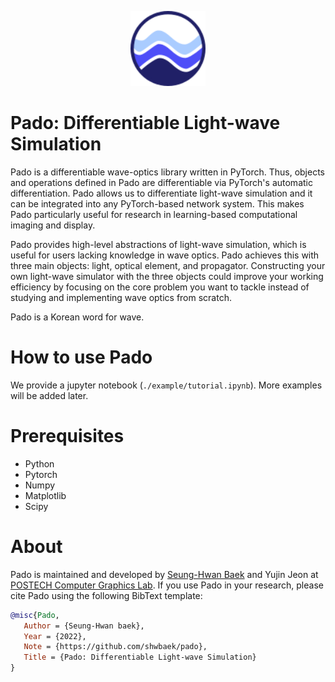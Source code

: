 <p align="center">
<img src="./docs/images/logo.png" width="120" alt="pado logo">
</p>

# Pado: Differentiable Light-wave Simulation

Pado is a differentiable wave-optics library written in PyTorch. Thus, objects and operations defined in Pado are differentiable via PyTorch's automatic differentiation. Pado allows us to differentiate light-wave simulation and it can be integrated into any PyTorch-based network system. This makes Pado particularly useful for research in learning-based computational imaging and display.

Pado provides high-level abstractions of light-wave simulation, which is useful for users lacking knowledge in wave optics. Pado achieves this with three main objects: light, optical element, and propagator. Constructing your own light-wave simulator with the three objects could improve your working efficiency by focusing on the core problem you want to tackle instead of studying and implementing wave optics from scratch.

Pado is a Korean word for wave.

# How to use Pado
We provide a jupyter notebook (`./example/tutorial.ipynb`). More examples will be added later.

# Prerequisites
- Python 
- Pytorch 
- Numpy
- Matplotlib
- Scipy

# About
Pado is maintained and developed by [Seung-Hwan Baek](http://www.shbaek.com) and Yujin Jeon at [POSTECH Computer Graphics Lab](http://cg.postech.ac.kr/). 
If you use Pado in your research, please cite Pado using the following BibText template:

```bib
@misc{Pado,
   Author = {Seung-Hwan baek},
   Year = {2022},
   Note = {https://github.com/shwbaek/pado},
   Title = {Pado: Differentiable Light-wave Simulation}
}
```
